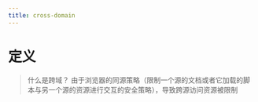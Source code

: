 ```yaml
---
title: cross-domain
---
```


# 定义
> 什么是跨域？
由于浏览器的同源策略（限制一个源的文档或者它加载的脚本与另一个源的资源进行交互的安全策略），导致跨源访问资源被限制